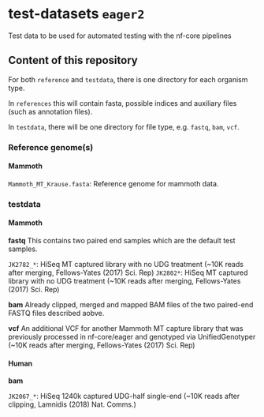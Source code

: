 # test-datasets `eager2`
Test data to be used for automated testing with the nf-core pipelines

## Content of this repository

For both `reference` and `testdata`, there is one directory for each organism type. 

In `references` this will contain fasta, possible indices and auxiliary files (such as annotation files). 

In `testdata`, there will be one directory for file type, e.g. `fastq`, `bam`, `vcf`. 

### Reference genome(s)

#### Mammoth 

`Mammoth_MT_Krause.fasta`: Reference genome for mammoth data.

### testdata

#### Mammoth

**fastq**
This contains two paired end samples which are the default test samples.

`JK2782_*`: HiSeq MT captured library with no UDG treatment (~10K reads after merging, Fellows-Yates (2017) Sci. Rep)
`JK2802*`: HiSeq MT captured library with no UDG treatment (~10K reads after merging, Fellows-Yates (2017) Sci. Rep)

**bam**
Already clipped, merged and mapped BAM files of the two paired-end FASTQ files described aobve.

**vcf**
An additional VCF for another Mammoth MT capture library that was previously processed in nf-core/eager and genotyped via UnifiedGenotyper (~10K reads after merging, Fellows-Yates (2017) Sci. Rep)

#### Human

**bam**

`JK2067_*`: HiSeq 1240k captured UDG-half single-end (~10K reads after clipping, Lamnidis (2018) Nat. Comms.)